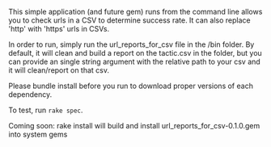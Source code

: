 This simple application (and future gem) runs from the command line allows you to check urls in a CSV to determine success rate. It can also replace 'http' with 'https' urls in CSVs.

In order to run, simply run the url_reports_for_csv file in the /bin folder. By default, it will clean and build a report on the tactic.csv in the folder, but you can provide an single string argument with the relative path to your csv and it will clean/report on that csv.

Please bundle install before you run to download proper versions of each dependency.

To test, run `rake spec`.

Coming soon: rake install will build and install url_reports_for_csv-0.1.0.gem into system gems
